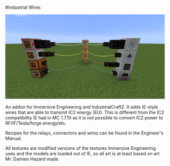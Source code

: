 #Industrial Wires

![An example of what Industrial Wires can do](Screenshot.png)

An addon for Immersive Engineering and IndustrialCraft2. It adds IE-style wires that are able to transmit IC2 energy (EU). This is different from the IC2 compatibility IE had in MC 1.7.10 as it is not possible to convert IC2 power to RF/IF/Tesla/forge energy/etc.

Recipes for the relays, connectors and wires can be found in the Engineer's Manual.

All textures are modified versions of the textures Immersive Engineering uses and the models are loaded out of IE, so all art is at least based on art Mr. Damien Hazard made.